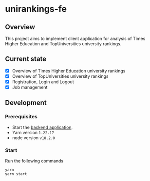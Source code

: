 # unirankings-fe

## Overview
This project aims to implement client application for analysis of Times Higher Education and TopUniversities university rankings.

## Current state
* [x] Overview of Times Higher Education university rankings
* [x] Overview of TopUniversities university rankings
* [x] Registration, Login and Logout
* [x] Job management

## Development

### Prerequisites
* Start the [backend application](https://github.com/014551/unirankings-be). 
* Yarn version `1.22.17`
* node version `v18.2.0`

### Start
Run the following commands
```shell
yarn
yarn start
```
